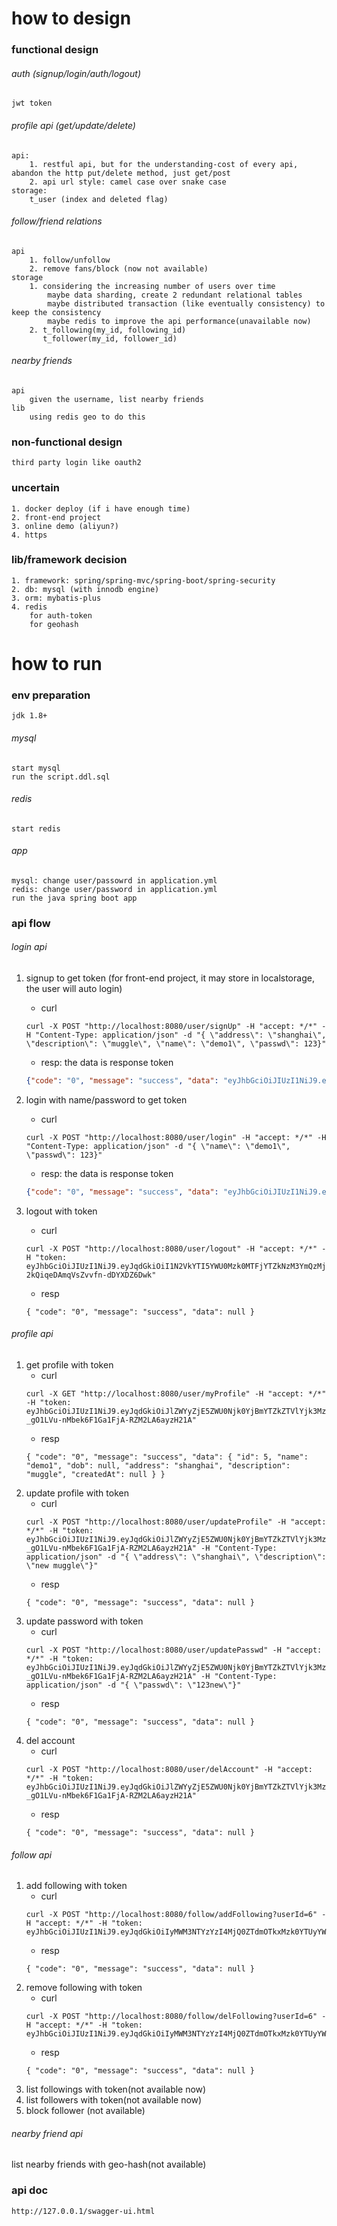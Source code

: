 # how to design

### functional design

###### auth (signup/login/auth/logout)

    jwt token

###### profile api (get/update/delete)

    api:
        1. restful api, but for the understanding-cost of every api, abandon the http put/delete method, just get/post
        2. api url style: camel case over snake case
    storage: 
        t_user (index and deleted flag)

###### follow/friend relations

    api
        1. follow/unfollow
        2. remove fans/block (now not available)
    storage
        1. considering the increasing number of users over time
            maybe data sharding, create 2 redundant relational tables
            maybe distributed transaction (like eventually consistency) to keep the consistency
            maybe redis to improve the api performance(unavailable now)
        2. t_following(my_id, following_id)
           t_follower(my_id, follower_id)

###### nearby friends

    api
        given the username, list nearby friends
    lib
        using redis geo to do this

### non-functional design

    third party login like oauth2

### uncertain

    1. docker deploy (if i have enough time)
    2. front-end project
    3. online demo (aliyun?)
    4. https

### lib/framework decision

    1. framework: spring/spring-mvc/spring-boot/spring-security
    2. db: mysql (with innodb engine)
    3. orm: mybatis-plus
    4. redis
        for auth-token
        for geohash

# how to run

### env preparation

    jdk 1.8+

###### mysql

    start mysql
    run the script.ddl.sql

###### redis

    start redis

###### app

    mysql: change user/passowrd in application.yml
    redis: change user/password in application.yml
    run the java spring boot app

### api flow

###### login api

1. signup to get token (for front-end project, it may store in localstorage, the user will auto login)
    - curl
   ````
   curl -X POST "http://localhost:8080/user/signUp" -H "accept: */*" -H "Content-Type: application/json" -d "{ \"address\": \"shanghai\", \"description\": \"muggle\", \"name\": \"demo1\", \"passwd\": 123}" 
   ````
    - resp: the data is response token
   ````json
   {"code": "0", "message": "success", "data": "eyJhbGciOiJIUzI1NiJ9.eyJqdGkiOiI5YmIzMmM4Y2RiZGU0YzRiOGE4YWQ5Zjg3ZmNjNDc2YSIsInN1YiI6IjUiLCJpc3MiOiJ0ZXN0IiwiaWF0IjoxNjg0NzUwMDE5LCJleHAiOjE2ODQ3NTM2MTl9.txCeKEsgO9Vz0GUjSVeTxXrQe-vrEiFq6VY8VjNfJKs"}
   ````

2. login with name/password to get token
    - curl
   ```
   curl -X POST "http://localhost:8080/user/login" -H "accept: */*" -H "Content-Type: application/json" -d "{ \"name\": \"demo1\", \"passwd\": 123}"
   ```
    - resp: the data is response token
   ````json
   {"code": "0", "message": "success", "data": "eyJhbGciOiJIUzI1NiJ9.eyJqdGkiOiI1N2VkYTI5YWU0Mzk0MTFjYTZkNzM3YmQzMjEwOWY0MSIsInN1YiI6IjUiLCJpc3MiOiJ0ZXN0IiwiaWF0IjoxNjg0NzUwOTUyLCJleHAiOjE2ODQ3NTQ1NTJ9.CYolQrGnzWunah-2kQiqeDAmqVsZvvfn-dDYXDZ6Dwk"}
   ````

3. logout with token
    - curl
   ```
   curl -X POST "http://localhost:8080/user/logout" -H "accept: */*" -H "token: eyJhbGciOiJIUzI1NiJ9.eyJqdGkiOiI1N2VkYTI5YWU0Mzk0MTFjYTZkNzM3YmQzMjEwOWY0MSIsInN1YiI6IjUiLCJpc3MiOiJ0ZXN0IiwiaWF0IjoxNjg0NzUwOTUyLCJleHAiOjE2ODQ3NTQ1NTJ9.CYolQrGnzWunah-2kQiqeDAmqVsZvvfn-dDYXDZ6Dwk"
   ```
    - resp
   ```
   { "code": "0", "message": "success", "data": null }
   ```

###### profile api

1. get profile with token
    - curl
   ```
   curl -X GET "http://localhost:8080/user/myProfile" -H "accept: */*" -H "token: eyJhbGciOiJIUzI1NiJ9.eyJqdGkiOiJlZWYyZjE5ZWU0Njk0YjBmYTZkZTVlYjk3Mzg5MGEzZiIsInN1YiI6IjUiLCJpc3MiOiJ0ZXN0IiwiaWF0IjoxNjg0NzUxMjU4LCJleHAiOjE2ODQ3NTQ4NTh9.odUmj-_gO1LVu-nMbek6F1Ga1FjA-RZM2LA6ayzH21A"
   ```
    - resp
   ```
   { "code": "0", "message": "success", "data": { "id": 5, "name": "demo1", "dob": null, "address": "shanghai", "description": "muggle", "createdAt": null } }
   ```
2. update profile with token
    - curl
   ```
   curl -X POST "http://localhost:8080/user/updateProfile" -H "accept: */*" -H "token: eyJhbGciOiJIUzI1NiJ9.eyJqdGkiOiJlZWYyZjE5ZWU0Njk0YjBmYTZkZTVlYjk3Mzg5MGEzZiIsInN1YiI6IjUiLCJpc3MiOiJ0ZXN0IiwiaWF0IjoxNjg0NzUxMjU4LCJleHAiOjE2ODQ3NTQ4NTh9.odUmj-_gO1LVu-nMbek6F1Ga1FjA-RZM2LA6ayzH21A" -H "Content-Type: application/json" -d "{ \"address\": \"shanghai\", \"description\": \"new muggle\"}"
   ```
    - resp
   ```
   { "code": "0", "message": "success", "data": null }
   ```
3. update password with token
    - curl
   ```
   curl -X POST "http://localhost:8080/user/updatePasswd" -H "accept: */*" -H "token: eyJhbGciOiJIUzI1NiJ9.eyJqdGkiOiJlZWYyZjE5ZWU0Njk0YjBmYTZkZTVlYjk3Mzg5MGEzZiIsInN1YiI6IjUiLCJpc3MiOiJ0ZXN0IiwiaWF0IjoxNjg0NzUxMjU4LCJleHAiOjE2ODQ3NTQ4NTh9.odUmj-_gO1LVu-nMbek6F1Ga1FjA-RZM2LA6ayzH21A" -H "Content-Type: application/json" -d "{ \"passwd\": \"123new\"}"
   ```
    - resp
   ```
   { "code": "0", "message": "success", "data": null }
   ```
4. del account
    - curl
   ```
   curl -X POST "http://localhost:8080/user/delAccount" -H "accept: */*" -H "token: eyJhbGciOiJIUzI1NiJ9.eyJqdGkiOiJlZWYyZjE5ZWU0Njk0YjBmYTZkZTVlYjk3Mzg5MGEzZiIsInN1YiI6IjUiLCJpc3MiOiJ0ZXN0IiwiaWF0IjoxNjg0NzUxMjU4LCJleHAiOjE2ODQ3NTQ4NTh9.odUmj-_gO1LVu-nMbek6F1Ga1FjA-RZM2LA6ayzH21A"
   ```
    - resp
   ```
   { "code": "0", "message": "success", "data": null }
   ```

###### follow api

1. add following with token
    - curl
   ```
   curl -X POST "http://localhost:8080/follow/addFollowing?userId=6" -H "accept: */*" -H "token: eyJhbGciOiJIUzI1NiJ9.eyJqdGkiOiIyMWM3NTYzYzI4MjQ0ZTdmOTkxMzk0YTUyYWExMDM1NiIsInN1YiI6IjEiLCJpc3MiOiJ0ZXN0IiwiaWF0IjoxNjg0NzUxODQyLCJleHAiOjE2ODQ3NTU0NDJ9.Biw29hryvbKUdu2dUhS6zD3_ils4t2VrgTERDuA5_i8"
   ```
    - resp
   ```
   { "code": "0", "message": "success", "data": null }
   ```
2. remove following with token
    - curl
   ```
   curl -X POST "http://localhost:8080/follow/delFollowing?userId=6" -H "accept: */*" -H "token: eyJhbGciOiJIUzI1NiJ9.eyJqdGkiOiIyMWM3NTYzYzI4MjQ0ZTdmOTkxMzk0YTUyYWExMDM1NiIsInN1YiI6IjEiLCJpc3MiOiJ0ZXN0IiwiaWF0IjoxNjg0NzUxODQyLCJleHAiOjE2ODQ3NTU0NDJ9.Biw29hryvbKUdu2dUhS6zD3_ils4t2VrgTERDuA5_i8"
   ```
    - resp
   ```
   { "code": "0", "message": "success", "data": null }
   ```
3. list followings with token(not available now)
4. list followers with token(not available now)
5. block follower (not available)

###### nearby friend api

list nearby friends with geo-hash(not available)

### api doc

    http://127.0.0.1/swagger-ui.html
    